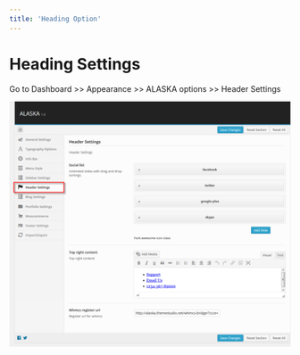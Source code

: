 ```yaml
---
title: 'Heading Option'
---
```


# Heading Settings

Go to Dashboard >> Appearance >> ALASKA options >> Header Settings

![heading](https://raw.githubusercontent.com/vulinhpc/alaska-docs/master/docs/.vuepress/public/img/alaskaoption_4.png)
